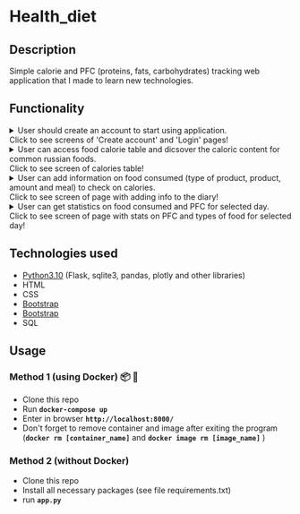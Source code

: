 # Health_diet

## Description

Simple calorie and PFC (proteins, fats, carbohydrates) tracking web application that I made to learn new technologies. 

## Functionality
<details>
  
  <summary>User should create an account to start using application. <br/> Click to see screens of 'Create account' and 'Login' pages!</summary>
  
  > ![create_account](https://user-images.githubusercontent.com/81222865/168161101-6874b1d2-f384-42ba-b53e-cba3b28b99dc.jpg)
  > ![login](https://user-images.githubusercontent.com/81222865/168161247-a763265e-b630-4581-bddc-127d9f49bc7f.jpg)

</details>

<details>
  
  <summary>User can access food calorie table and dicsover the caloric content for common russian foods.<br/>Click to see screen of calories table!</summary>
  
  > ![PFC_table](https://user-images.githubusercontent.com/81222865/168161318-7c37cf26-d266-4bd1-8f13-39a089df3438.jpg)

</details>

<details>
  
  <summary>User can add information on food consumed (type of product, product, amount and meal) to check on calories.<br/>Click to see screen of page with adding info to the diary!</summary>
  
  > ![add_to_diary](https://user-images.githubusercontent.com/81222865/168161437-a149cf38-4a4d-44c8-a710-bc9e4d093df4.jpg)

</details>

<details>

  <summary>User can get statistics on food consumed and PFC for selected day.<br/>Click to see screen of page with stats on PFC and types of food for selected day!</summary>
  
  > ![show_stats](https://user-images.githubusercontent.com/81222865/168161478-490c7161-3aff-4b16-bf4a-15ebd598fe12.jpg)

</details>

## Technologies used
* <a href='https://www.python.org/'>Python3.10</a> (Flask, sqlite3, pandas, plotly and other libraries)
* HTML
* CSS
* <a href='https://getbootstrap.com/'>Bootstrap</a>
* <a href='https://www.docker.com/'>Bootstrap</a>
* SQL

## Usage
### Method 1 (using Docker) :package:	:whale:	
* Clone this repo
* Run **`docker-compose up`**
* Enter in browser **`http://localhost:8000/`**
* Don't forget to remove container and image after exiting the program (**`docker rm [container_name]`** and **`docker image rm [image_name]`** )

### Method 2 (without Docker)
* Clone this repo
* Install all necessary packages (see file requirements.txt)
* run **`app.py`**
